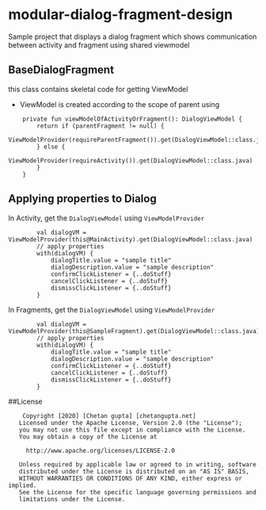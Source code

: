 # modular-dialog-fragment-design
Sample project that displays a dialog fragment which shows communication between activity and fragment using  shared viewmodel

## BaseDialogFragment
this class contains skeletal code for getting ViewModel
- ViewModel is created according to the scope of parent using
```
    private fun viewModelOfActivityOrFragment(): DialogViewModel {
        return if (parentFragment != null) {
            ViewModelProvider(requireParentFragment()).get(DialogViewModel::class.java)
        } else {
            ViewModelProvider(requireActivity()).get(DialogViewModel::class.java)
        }
    }
```

## Applying properties to Dialog

In Activity, get the `DialogViewModel` using `ViewModelProvider`
```
        val dialogVM = ViewModelProvider(this@MainActivity).get(DialogViewModel::class.java)
        // apply properties
        with(dialogVM) {
            dialogTitle.value = "sample title"
            dialogDescription.value = "sample description"
            confirmClickListener = {..doStuff}
            cancelClickListener = {..doStuff}
            dismissClickListener = {..doStuff}
        }

```

In Fragments, get the `DialogViewModel` using `ViewModelProvider`
```
        val dialogVM = ViewModelProvider(this@SampleFragment).get(DialogViewModel::class.java)
        // apply properties
        with(dialogVM) {
            dialogTitle.value = "sample title"
            dialogDescription.value = "sample description"
            confirmClickListener = {..doStuff}
            cancelClickListener = {..doStuff}
            dismissClickListener = {..doStuff}
        }

```

##License
```
    Copyright [2020] [Chetan gupta] [chetangupta.net]
   Licensed under the Apache License, Version 2.0 (the "License");
   you may not use this file except in compliance with the License.
   You may obtain a copy of the License at

     http://www.apache.org/licenses/LICENSE-2.0

   Unless required by applicable law or agreed to in writing, software
   distributed under the License is distributed on an "AS IS" BASIS,
   WITHOUT WARRANTIES OR CONDITIONS OF ANY KIND, either express or implied.
   See the License for the specific language governing permissions and
   limitations under the License.
 ```
